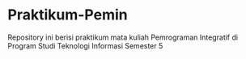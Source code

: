 # Praktikum-Pemin
Repository ini berisi praktikum mata kuliah Pemrograman Integratif di Program Studi Teknologi Informasi Semester 5
